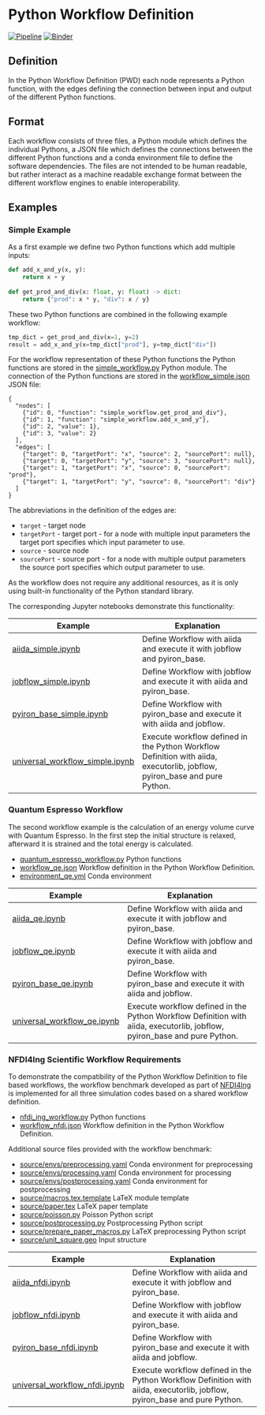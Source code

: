 # Python Workflow Definition
[![Pipeline](https://github.com/pyiron-dev/python-workflow-definition/actions/workflows/pipeline.yml/badge.svg)](https://github.com/pyiron-dev/python-workflow-definition/actions/workflows/pipeline.yml)
[![Binder](https://mybinder.org/badge_logo.svg)](https://mybinder.org/v2/gh/pyiron-dev/python-workflow-definition/HEAD)

## Definition
In the Python Workflow Definition (PWD) each node represents a Python function, with the edges defining the connection 
between input and output of the different Python functions. 

## Format
Each workflow consists of three files, a Python module which defines the individual Pythons, a JSON file which defines
the connections between the different Python functions and a conda environment file to define the software dependencies.
The files are not intended to be human readable, but rather interact as a machine readable exchange format between the 
different workflow engines to enable interoperability. 

## Examples
### Simple Example 
As a first example we define two Python functions which add multiple inputs: 
```python
def add_x_and_y(x, y):
    return x + y
    
def get_prod_and_div(x: float, y: float) -> dict:
    return {"prod": x * y, "div": x / y}
```
These two Python functions are combined in the following example workflow:
```python
tmp_dict = get_prod_and_div(x=1, y=2)
result = add_x_and_y(x=tmp_dict["prod"], y=tmp_dict["div"])
```
For the workflow representation of these Python functions the Python functions are stored in the [simple_workflow.py](simple_workflow.py)
Python module. The connection of the Python functions are stored in the [workflow_simple.json](workflow_simple.json) 
JSON file:
```
{
  "nodes": [
    {"id": 0, "function": "simple_workflow.get_prod_and_div"},
    {"id": 1, "function": "simple_workflow.add_x_and_y"},
    {"id": 2, "value": 1},
    {"id": 3, "value": 2}
  ],
  "edges": [
    {"target": 0, "targetPort": "x", "source": 2, "sourcePort": null},
    {"target": 0, "targetPort": "y", "source": 3, "sourcePort": null},
    {"target": 1, "targetPort": "x", "source": 0, "sourcePort": "prod"},
    {"target": 1, "targetPort": "y", "source": 0, "sourcePort": "div"}
  ]
}
```
The abbreviations in the definition of the edges are:
* `target` - target node 
* `targetPort` - target port - for a node with multiple input parameters the target port specifies which input parameter to use.
* `source` - source node 
* `sourcePort` - source port - for a node with multiple output parameters the source port specifies which output parameter to use.

As the workflow does not require any additional resources, as it is only using built-in functionality of the Python standard 
library.

The corresponding Jupyter notebooks demonstrate this functionality:

| Example                                                            | Explanation                                                                                                               | 
|--------------------------------------------------------------------|---------------------------------------------------------------------------------------------------------------------------|
| [aiida_simple.ipynb](aiida_simple.ipynb)                           | Define Workflow with aiida and execute it with jobflow and pyiron_base.                                                   |
| [jobflow_simple.ipynb](jobflow_simple.ipynb)                       | Define Workflow with jobflow and execute it with aiida and pyiron_base.                                                   |
| [pyiron_base_simple.ipynb](pyiron_base_simple.ipynb)               | Define Workflow with pyiron_base and execute it with aiida and jobflow.                                                   |
| [universal_workflow_simple.ipynb](universal_workflow_simple.ipynb) | Execute workflow defined in the Python Workflow Definition with aiida, executorlib, jobflow, pyiron_base and pure Python. |

### Quantum Espresso Workflow
The second workflow example is the calculation of an energy volume curve with Quantum Espresso. In the first step the 
initial structure is relaxed, afterward it is strained and the total energy is calculated. 
* [quantum_espresso_workflow.py](quantum_espresso_workflow.py) Python functions 
* [workflow_qe.json](workflow_qe.json) Workflow definition in the Python Workflow Definition.
* [environment_qe.yml](environment_qe.yml) Conda environment

| Example                                                    | Explanation                                                                                                               | 
|------------------------------------------------------------|---------------------------------------------------------------------------------------------------------------------------|
| [aiida_qe.ipynb](aiida_qe.ipynb)                           | Define Workflow with aiida and execute it with jobflow and pyiron_base.                                                   |
| [jobflow_qe.ipynb](jobflow_qe.ipynb)                       | Define Workflow with jobflow and execute it with aiida and pyiron_base.                                                   |
| [pyiron_base_qe.ipynb](pyiron_base_qe.ipynb)               | Define Workflow with pyiron_base and execute it with aiida and jobflow.                                                   |
| [universal_workflow_qe.ipynb](universal_workflow_qe.ipynb) | Execute workflow defined in the Python Workflow Definition with aiida, executorlib, jobflow, pyiron_base and pure Python. |

### NFDI4Ing Scientific Workflow Requirements
To demonstrate the compatibility of the Python Workflow Definition to file based workflows, the workflow benchmark developed as part of [NFDI4Ing](https://github.com/BAMresearch/NFDI4IngScientificWorkflowRequirements)
is implemented for all three simulation codes based on a shared workflow definition. 
* [nfdi_ing_workflow.py](nfdi_ing_workflow.py) Python functions 
* [workflow_nfdi.json](workflow_nfdi.json) Workflow definition in the Python Workflow Definition.

Additional source files provided with the workflow benchmark:
* [source/envs/preprocessing.yaml](source/envs/preprocessing.yaml) Conda environment for preprocessing
* [source/envs/processing.yaml](source/envs/processing.yaml) Conda environment for processing
* [source/envs/postprocessing.yaml](source/envs/postprocessing.yaml) Conda environment for postprocessing
* [source/macros.tex.template](source/macros.tex.template) LaTeX module template 
* [source/paper.tex](source/paper.tex) LaTeX paper template 
* [source/poisson.py](source/poisson.py) Poisson Python script 
* [source/postprocessing.py](source/postprocessing.py) Postprocessing Python script
* [source/prepare_paper_macros.py](source/prepare_paper_macros.py) LaTeX preprocessing Python script
* [source/unit_square.geo](source/unit_square.geo) Input structure 

| Example                                                        | Explanation                                                                                                               | 
|----------------------------------------------------------------|---------------------------------------------------------------------------------------------------------------------------|
| [aiida_nfdi.ipynb](aiida_nfdi.ipynb)                           | Define Workflow with aiida and execute it with jobflow and pyiron_base.                                                   |
| [jobflow_nfdi.ipynb](jobflow_nfdi.ipynb)                       | Define Workflow with jobflow and execute it with aiida and pyiron_base.                                                   |
| [pyiron_base_nfdi.ipynb](pyiron_base_nfdi.ipynb)               | Define Workflow with pyiron_base and execute it with aiida and jobflow.                                                   |
| [universal_workflow_nfdi.ipynb](universal_workflow_nfdi.ipynb) | Execute workflow defined in the Python Workflow Definition with aiida, executorlib, jobflow, pyiron_base and pure Python. |